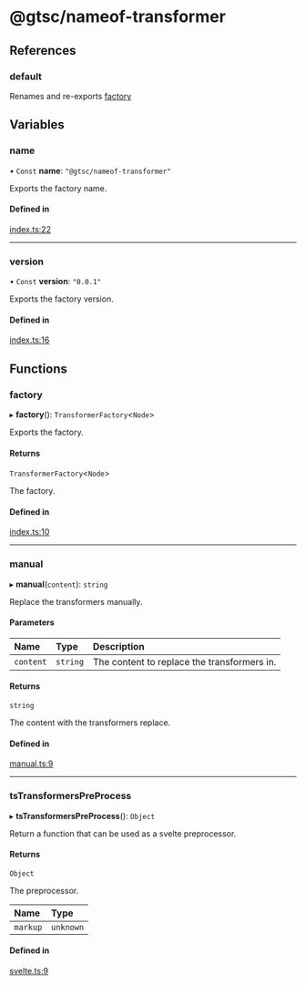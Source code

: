 # @gtsc/nameof-transformer

## References

### default

Renames and re-exports [factory](modules.md#factory)

## Variables

### name

• `Const` **name**: ``"@gtsc/nameof-transformer"``

Exports the factory name.

#### Defined in

[index.ts:22](https://github.com/gtscio/framework/blob/e3dfdc9/packages/nameof-transformer/src/index.ts#L22)

___

### version

• `Const` **version**: ``"0.0.1"``

Exports the factory version.

#### Defined in

[index.ts:16](https://github.com/gtscio/framework/blob/e3dfdc9/packages/nameof-transformer/src/index.ts#L16)

## Functions

### factory

▸ **factory**(): `TransformerFactory`\<`Node`\>

Exports the factory.

#### Returns

`TransformerFactory`\<`Node`\>

The factory.

#### Defined in

[index.ts:10](https://github.com/gtscio/framework/blob/e3dfdc9/packages/nameof-transformer/src/index.ts#L10)

___

### manual

▸ **manual**(`content`): `string`

Replace the transformers manually.

#### Parameters

| Name | Type | Description |
| :------ | :------ | :------ |
| `content` | `string` | The content to replace the transformers in. |

#### Returns

`string`

The content with the transformers replace.

#### Defined in

[manual.ts:9](https://github.com/gtscio/framework/blob/e3dfdc9/packages/nameof-transformer/src/manual.ts#L9)

___

### tsTransformersPreProcess

▸ **tsTransformersPreProcess**(): `Object`

Return a function that can be used as a svelte preprocessor.

#### Returns

`Object`

The preprocessor.

| Name | Type |
| :------ | :------ |
| `markup` | `unknown` |

#### Defined in

[svelte.ts:9](https://github.com/gtscio/framework/blob/e3dfdc9/packages/nameof-transformer/src/svelte.ts#L9)
